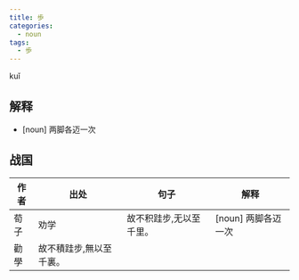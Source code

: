 ```yaml
---
title: 歩
categories:
  - noun
tags:
  - 歩
---
```

kuǐ
<!-- more -->

## 解释
* [noun] 两脚各迈一次

## 战国

作者|出处|句子|解释
---|---|---|---
荀子|劝学|故不积跬步,无以至千里。| [noun] 两脚各迈一次
  |勸學|故不積跬步,無以至千裏。|
